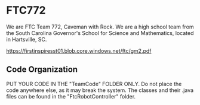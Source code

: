 # FTC772
We are FTC Team 772, Caveman with Rock. We are a high school team from the South Carolina Governor's School for Science and Mathematics, located in Hartsville, SC. 


https://firstinspiresst01.blob.core.windows.net/ftc/gm2.pdf

## Code Organization
PUT YOUR CODE IN THE "TeamCode" FOLDER ONLY. Do not place the code anywhere else, as it may break the system. The classes and their .java files can be found in the "FtcRobotController" folder.
